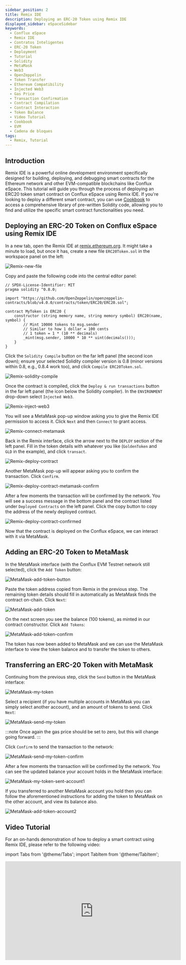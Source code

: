```yaml
---
sidebar_position: 2
title: Remix IDE
description: Deploying an ERC-20 Token using Remix IDE
displayed_sidebar: eSpaceSidebar
keywords:
  - Conflux eSpace
  - Remix IDE
  - Contratos Inteligentes
  - ERC-20 Token
  - Deployment
  - Tutorial
  - Solidity
  - MetaMask
  - Web3
  - OpenZeppelin
  - Token Transfer
  - Ethereum Compatibility
  - Injected Web3
  - Gas Price
  - Transaction Confirmation
  - Contract Compilation
  - Contract Interaction
  - Token Balance
  - Video Tutorial
  - Cookbook
  - EVM
  - Cadena de bloques
tags:
  - Remix, Tutorial
---
```


## Introduction

Remix IDE is a powerful online development environment specifically designed for building, deploying, and debugging smart contracts for the Ethereum network and other EVM-compatible blockchains like Conflux eSpace. This tutorial will guide you through the process of deploying an ERC20 token smart contract on Conflux eSpace using Remix IDE. If you're looking to deploy a different smart contract, you can use [Cookbook](../cookbook.md) to access a comprehensive library of pre-written Solidity code, allowing you to find and utilize the specific smart contract functionalities you need.

## Deploying an ERC-20 Token on Conflux eSpace using Remix IDE
In a new tab, open the Remix IDE at [remix.ethereum.org](https://remix.ethereum.org). It might take a minute to load, but once it has, create a new file `ERC20Token.sol` in the workspace panel on the left:

![Remix-new-file](../img/remix_new_file-1.png)

Copy and paste the following code into the central editor panel:

```solidity
// SPDX-License-Identifier: MIT
pragma solidity ^0.8.0;

import "https://github.com/OpenZeppelin/openzeppelin-contracts/blob/v4.0.0/contracts/token/ERC20/ERC20.sol";

contract MyToken is ERC20 {
    constructor (string memory name, string memory symbol) ERC20(name, symbol) {
        // Mint 10000 tokens to msg.sender
        // Similar to how 1 dollar = 100 cents
        // 1 token = 1 * (10 ** decimals)
        _mint(msg.sender, 10000 * 10 ** uint(decimals()));
    }
}
```

Click the `Solidity Compile` button on the far left panel (the second icon down); ensure your selected Solidity compiler version is 0.8 (minor versions within 0.8, e.g., 0.8.4 work too), and click `Compile ERC20Token.sol`.


![Remix-solidity-compile](../img/remix_solidity_compile-1f459820c9caef73c47d3af1c87e71a6-1f459820c9caef73c47d3af1c87e71a6.png)

Once the contract is compiled, click the `Deploy & run transactions` button in the far left panel (the icon below the Solidity compiler). In the `ENVIRONMENT` drop-down select `Injected Web3`.

![Remix-inject-web3](../img/remix_injected_web3-dbb0d671a1703239451d7d4e133f68ba-dbb0d671a1703239451d7d4e133f68ba.png)

You will see a MetaMask pop-up window asking you to give the Remix IDE permission to access it. Click `Next` and then `Connect` to grant access.

![Remix-connect-metamask](../img/remix_connect_with_metamask-9d8214740f372d3b41e489cbe23c5884-9d8214740f372d3b41e489cbe23c5884.png)

Back in the Remix interface, click the arrow next to the `DEPLOY` section of the left panel. Fill in the token details with whatever you like (`GoldenToken` and `GLD` in the example), and click `transact`.

![Remix-deploy-contract](../img/remix_deploy_contract-6423d60330003a7ffc0dc28ee5cd8178-6423d60330003a7ffc0dc28ee5cd8178.png)

Another MetaMask pop-up will appear asking you to confirm the transaction. Click `Confirm`.

![Remix-deploy-contract-metamask-confirm](../img/remix_deploy_contract_metamask_confirm-6b4f8c2a751ec4a4b6ad9df96584c623-6b4f8c2a751ec4a4b6ad9df96584c623.png)


After a few moments the transaction will be confirmed by the network. You will see a success message in the bottom panel and the contract listed under `Deployed Contracts` on the left panel. Click the copy button to copy the address of the newly deployed contract.

![Remix-deploy-contract-confirmed](../img/remix_deploy_contract_confirmed-59390e985747c30736f46356a88b4ff1-59390e985747c30736f46356a88b4ff1.png)


Now that the contract is deployed on the Conflux eSpace, we can interact with it via MetaMask.

## Adding an ERC-20 Token to MetaMask

In the MetaMask interface (with the Conflux EVM Testnet network still selected), click the `Add Token` button:

![MetaMask-add-token-button](../img/metam-import-token-b2a756a7a4ed3ac17f1a75fca77bf738.png)


Paste the token address copied from Remix in the previous step. The remaining token details should fill in automatically as MetaMask finds the contract on-chain. Click `Next`:

![MetaMask-add-token](../img/mm-import-token-short-1-71f005c4fdb996d2a4b5651ceb6bc7bd.png)


On the next screen you see the balance (100 tokens), as minted in our contract constructor. Click `Add Tokens`:

![MetaMask-add-token-confirm](../img/mm-import-token-short-2.png)



The token has now been added to MetaMask and we can use the MetaMask interface to view the token balance and to transfer the token to others.

## Transferring an ERC-20 Token with MetaMask

Continuing from the previous step, click the `Send` button in the MetaMask interface:

![MetaMask-my-token](../img/start-send-gld-b56abfa83bb02864b94c3a5adcbcc0d0.jpeg)


Select a recipient (if you have multiple accounts in MetaMask you can simply select another account), and an amount of tokens to send. Click `Next`:

![MetaMask-send-my-token](../img/send-gld-1-da8b6feee94ca0dfe89afc5118267c89.jpeg)

:::note
Once again the gas price should be set to zero, but this will change going forward.
:::

Click `Confirm` to send the transaction to the network:


![MetaMask-send-my-token-confirm](../img/send-gld-confirm-7789e263d3d53e45e2e4bebbf1d057cb.jpeg)

After a few moments the transaction will be confirmed by the network. You can see the updated balance your account holds in the MetaMask interface:

![MetaMask-my-token-sent-account1](../img/token-transfer-balance-changed-24a5b4588118295da68d10d9a3cea0cf.jpeg)

If you transferred to another MetaMask account you hold then you can follow the aforementioned instructions for adding the token to MetaMask on the other account, and view its balance also.


![MetaMask-add-token-account2](../img/mm-token-balance-changed-c59c6e2434009c0dcb6e03ef79ba5e60.png)


## Video Tutorial

For an on-hands demonstration of how to deploy a smart contract using Remix IDE, please refer to the following video:

import Tabs from '@theme/Tabs';
import TabItem from '@theme/TabItem';

<Tabs>
  <TabItem value="youtube" label="Remix IDE Video Tutorial">
<iframe width="560" height="315" src="https://www.youtube.com/embed/WLbUXQ1FS8M?si=kJD-6-QN3ZqFf0_v" title="YouTube video player" frameborder="0" allow="accelerometer; autoplay; clipboard-write; encrypted-media; gyroscope; picture-in-picture; web-share" allowfullscreen></iframe>
  </TabItem>
</Tabs>
